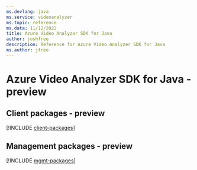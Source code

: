 ```yaml
---
ms.devlang: java
ms.service: videoanalyzer
ms.topic: reference
ms.data: 11/12/2022
title: Azure Video Analyzer SDK for Java
author: joshfree
description: Reference for Azure Video Analyzer SDK for Java
ms.author: jfree
---
```

# Azure Video Analyzer SDK for Java - preview

## Client packages - preview
[!INCLUDE [client-packages](video-analyzer-client-index.md)]
## Management packages - preview
[!INCLUDE [mgmt-packages](video-analyzer-mgmt-index.md)]